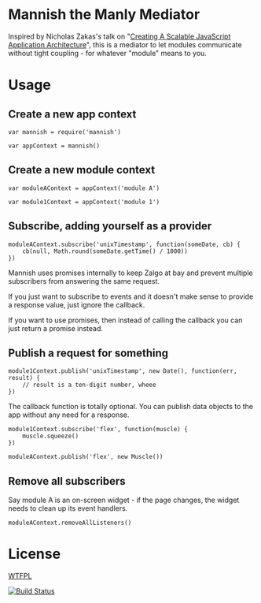 # Mannish the Manly Mediator

Inspired by Nicholas Zakas's talk on "[Creating A Scalable JavaScript Application Architecture](http://youtu.be/b5pFv9NB9fs)", this is a mediator to let modules communicate without tight coupling - for whatever "module" means to you.

# Usage

## Create a new app context

	var mannish = require('mannish')

	var appContext = mannish()

## Create a new module context

	var moduleAContext = appContext('module A')

	var module1Context = appContext('module 1')

## Subscribe, adding yourself as a provider

	moduleAContext.subscribe('unixTimestamp', function(someDate, cb) {
		cb(null, Math.round(someDate.getTime() / 1000))
	})

Mannish uses promises internally to keep Zalgo at bay and prevent multiple subscribers from answering the same request.

If you just want to subscribe to events and it doesn't make sense to provide a response value, just ignore the callback.

If you want to use promises, then instead of calling the callback you can just return a promise instead.

## Publish a request for something

	module1Context.publish('unixTimestamp', new Date(), function(err, result) {
		// result is a ten-digit number, wheee
	})

The callback function is totally optional.  You can publish data objects to the app without any need for a response.

	module1Context.subscribe('flex', function(muscle) {
		muscle.squeeze()
	})

	moduleAContext.publish('flex', new Muscle())

## Remove all subscribers

Say module A is an on-screen widget - if the page changes, the widget needs to clean up its event handlers.

	moduleAContext.removeAllListeners()

# License

[WTFPL](http://wtfpl2.com/)

[![Build Status](https://travis-ci.org/TehShrike/mannish.svg?branch=master)](https://travis-ci.org/TehShrike/mannish)
